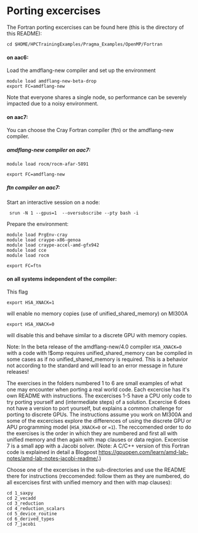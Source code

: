 # Porting excercises
The Fortran porting excercises can be found here (this is the directory of this README): 
```
cd $HOME/HPCTrainingExamples/Pragma_Examples/OpenMP/Fortran
```
#### on aac6:

Load the amdflang-new compiler and set up the environment 
```
module load amdflang-new-beta-drop
export FC=amdflang-new
```
Note that everyone shares a single node, so performance can be severely impacted due to a noisy environment.

#### on aac7:
You can choose the Cray Fortran compiler (ftn) or the amdflang-new compiler.
##### amdflang-new compiler on aac7:
```
module load rocm/rocm-afar-5891
```
```
export FC=amdflang-new
```
##### ftn compiler on aac7:
Start an interactive session on a node:
```
 srun -N 1 --gpus=1  --oversubscribe --pty bash -i
```
Prepare the environment:
```
module load PrgEnv-cray
module load craype-x86-genoa
module load craype-accel-amd-gfx942
module load cce
module load rocm
```
```
export FC=ftn
```
#### on all systems independent of the compiler:
This flag
```
export HSA_XNACK=1
```
will enable no memory copies (use of unified_shared_memory) on MI300A
```
export HSA_XNACK=0
```
will disable this and behave similar to a discrete GPU with memory copies.

Note: In the beta release of the amdflang-new/4.0 compiler ```HSA_XNACK=0``` with a code with !$omp requires unified_shared_memory can be compiled in some cases as if no unified_shared_memory is required. This is a behavior not according to the standard and will lead to an error message in future releases!

The exercises in the folders numbered 1 to 6 are small examples of what one may encounter when porting a real world code. 
Each excercise has it's own README with instructions.
The excercises 1-5 have a CPU only code to try porting yourself and (intermediate steps) of a solution. Excercise 6 does not have a version to port yourself, but explains a common challenge for porting to discrete GPUs.
The instructions assume you work on MI300A and some of the excercises explore the differences of using the discrete GPU or APU programming model (```HSA_XNACK=0``` or ```=1```).
The reccomended order to do the exercises is the order in which they are numbered and first all with unified memory and then again with map clauses or data region.
Excercise 7 is a small app with a Jacobi solver. (Note: A C/C++ version of this Fortran code is explained in detail a Blogpost https://gpuopen.com/learn/amd-lab-notes/amd-lab-notes-jacobi-readme/.) 

Choose one of the excercises in the sub-directories and use the README there for instructions (reccomended: follow them as they are numbered, do all excercises first with unified memory and then with map clauses):
```
cd 1_saxpy
cd 2_vecadd  
cd 3_reduction 
cd 4_reduction_scalars  
cd 5_device_routine 
cd 6_derived_types
cd 7_jacobi
```
